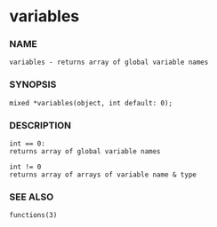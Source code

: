 # variables

### NAME

    variables - returns array of global variable names

### SYNOPSIS

    mixed *variables(object, int default: 0);

### DESCRIPTION

    int == 0:
    returns array of global variable names

    int != 0
    returns array of arrays of variable name & type

### SEE ALSO

    functions(3)

